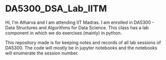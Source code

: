 # DA5300_DSA_Lab_IITM

Hi, I'm Atharva and I am attending IIT Madras. I am enrolled in DA5300 - Data Structures and Algorithms for Data Science. This class has a lab component in which we do exercises (mainly) in python.

This repository made is for keeping notes and records of all lab sessions of DA5300. The code will mostly be in jupyter notebooks and the notebooks will enumerate the session number.